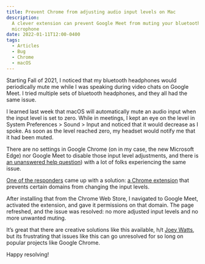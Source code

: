 ```yaml
---
title: Prevent Chrome from adjusting audio input levels on Mac
description:
  A clever extension can prevent Google Meet from muting your bluetooth
  microphone
date: 2022-01-11T12:00-0400
tags:
  - Articles
  - Bug
  - Chrome
  - macOS
---
```


Starting Fall of 2021, I noticed that my bluetooth headphones would periodically
mute me while I was speaking during video chats on Google Meet. I tried multiple
sets of bluetooth headphones, and they all had the same issue.

I learned last week that macOS will automatically mute an audio input when the
input level is set to zero. While in meetings, I kept an eye on the level in
System Preferences > Sound > Input and noticed that it would decrease as I
spoke. As soon as the level reached zero, my headset would notify me that it had
been muted.

There are no settings in Google Chrome (on in my case, the new Microsoft Edge)
nor Google Meet to disable those input level adjustments, and there is
[an unanswered help question](https://support.google.com/chrome/thread/7542181/chrome-is-auto-adjusting-the-microphone-level?hl=en))
with a lot of folks experiencing the same issue.

[One of the responders](https://support.google.com/chrome/thread/7542181/chrome-is-auto-adjusting-the-microphone-level?hl=en)
came up with a solution:
[a Chrome extension](https://chrome.google.com/webstore/detail/disable-automatic-gain-co/clpapnmmlmecieknddelobgikompchkk)
that prevents certain domains from changing the input levels.

After installing that from the Chrome Web Store, I navigated to Google Meet,
activated the extension, and gave it permissions on that domain. The page
refreshed, and the issue was resolved: no more adjusted input levels and no more
unwanted muting.

It’s great that there are creative solutions like this available, h/t
[Joey Watts](https://github.com/joeywatts), but its frustrating that issues like
this can go unresolved for so long on popular projects like Google Chrome.

Happy resolving!
